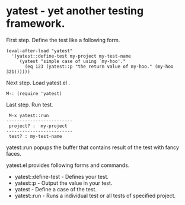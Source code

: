  yatest - yet another testing framework.
=========================================

First step. Define the test like a following form.

    (eval-after-load "yatest"
      '(yatest::define-test my-project my-test-name
         (yatest "simple case of using `my-hoo'."
           (eq 123 (yatest::p "the return value of my-hoo." (my-hoo 321))))))

Next step. Load yatest.el .

    M-: (require 'yatest)

Last step. Run test.

     M-x yatest::run
    -------------------------
     project? :  my-project
    -------------------------
     test? : my-test-name

yatest::run popups the buffer that contains result of the test with fancy faces.


yatest.el provides following forms and commands.

  - yatest::define-test - Defines your test.
  - yatest::p           - Output the value in your test.
  - yatest              - Define a case of the test.
  - yatest::run         - Runs a individual test or all tests of specified project.


